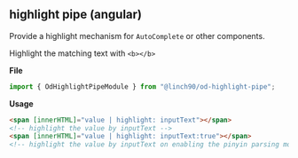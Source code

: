 ## highlight pipe (angular)

Provide a highlight mechanism for `AutoComplete` or other components.

Highlight the matching text with `<b></b>`

**File**

```typescript
import { OdHighlightPipeModule } from "@linch90/od-highlight-pipe";
```

**Usage**

```html
<span [innerHTML]="value | highlight: inputText"></span>
<!-- highlight the value by inputText -->
<span [innerHTML]="value | highlight: inputText:true"></span>
<!-- highlight the value by inputText on enabling the pinyin parsing mode -->
```
